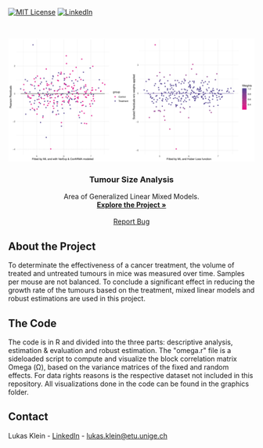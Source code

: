 <!-- PROJECT SHIELDS -->
<!--
*** I'm using markdown "reference style" links for readability.
*** Reference links are enclosed in brackets [ ] instead of parentheses ( ).
*** See the bottom of this document for the declaration of the reference variables
*** for contributors-url, forks-url, etc. This is an optional, concise syntax you may use.
*** https://www.markdownguide.org/basic-syntax/#reference-style-links
-->
[![MIT License][license-shield]][license-url]
[![LinkedIn][linkedin-shield]][linkedin-url]



<!-- PROJECT LOGO -->
<br />
<p align="center">
  <a href="https://github.com/lukaskln/TumorAnalysis">
    <img src="https://github.com/lukaskln/TumorAnalysis/blob/master/Graphics/Robust-1.jpg" alt="Logo" width="800">
  </a>

  <h3 align="center">Tumour Size Analysis</h3>

  <p align="center">
    Area of Generalized Linear Mixed Models.
    <br />
    <a href="https://github.com/lukaskln/TumorAnalysis"><strong>Explore the Project »</strong></a>
    <br />
    <br />
    <a href="https://github.com/lukaskln/TumorAnalysis/issues">Report Bug</a>
  </p>
</p>

## About the Project

To determinate the effectiveness of a cancer treatment, the volume of treated and untreated tumours in mice was measured over time. Samples per mouse are not balanced. To conclude a significant effect in reducing the growth rate of the tumours based on the treatment, mixed linear models and robust estimations are used in this project. 

## The Code 

The code is in R and divided into the three parts: descriptive analysis, estimation & evaluation and robust estimation. The "omega.r" file is a sideloaded script to compute and visualize the block correlation matrix Omega (Ω), based on the variance matrices of the fixed and random effects. For data rights reasons is the respective dataset not included in this repository. All visualizations done in the code can be found in the graphics folder.

## Contact

Lukas Klein - [LinkedIn](https://www.linkedin.com/in/lukasklein1/) - lukas.klein@etu.unige.ch

<!-- MARKDOWN LINKS & IMAGES -->
<!-- https://www.markdownguide.org/basic-syntax/#reference-style-links -->
[license-shield]: https://img.shields.io/github/license/othneildrew/Best-README-Template.svg?style=flat-square
[license-url]: https://github.com/lukaskln/TumorAnalysis/blob/master/LICENSE.txt
[linkedin-shield]: https://img.shields.io/badge/-LinkedIn-black.svg?style=flat-square&logo=linkedin&colorB=555
[linkedin-url]: https://www.linkedin.com/in/lukasklein1/
[product-screenshot]: images/screenshot.png
